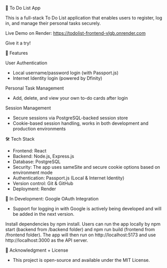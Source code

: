📝 To Do List App


This is a full-stack To Do List application that enables users to register, log in, and manage their personal tasks securely.

Live Demo on Render: https://todolist-frontend-vlgb.onrender.com

Give it a try! 


📌 Features

User Authentication

- Local username/password login (with Passport.js)
- Internet Identity login (powered by Dfinity)

Personal Task Management
- Add, delete, and view your own to-do cards after login

Session Management
- Secure sessions via PostgreSQL-backed session store
- Cookie-based session handling, works in both development and production environments


🛠️ Tech Stack
- Frontend: React
- Backend: Node.js, Express.js
- Database: PostgreSQL
- Security: The app uses sameSite and secure cookie options based on environment mode
- Authentication: Passport.js (Local & Internet Identity)
- Version control:  Git & GitHub
- Deployment: Render


🧪 In Development: Google OAuth Integration
- Support for logging in with Google is actively being developed and will be added in the next version.


Install dependencies by npm install. Users can run the app locally by npm start (backend from /backend folder) and npm run build (frontend from /frontend folder). 
The app will then run on http://localhost:5173 and use http://localhost:3000 as the API server. 


📜 Acknowledgment + License
- This project is open-source and available under the MIT License.
